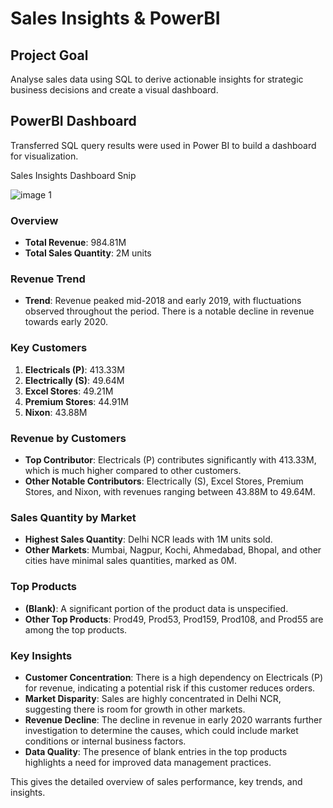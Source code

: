 <h1>Sales Insights & PowerBI</h1>

<h2>Project Goal</h2>
<p>Analyse sales data using SQL to derive actionable insights for strategic business decisions and create a visual dashboard.</p>

<h2>PowerBI Dashboard</h2>
<p>Transferred SQL query results were used in Power BI to build a dashboard for visualization.</p>
<p>Sales Insights Dashboard Snip</p>

![image 1](https://github.com/RajalakshmiSubramanian11/Small-Project/assets/173561058/3182bdad-ccdf-486d-a582-bbfc7672b6f8)

### Overview
- **Total Revenue**: 984.81M
- **Total Sales Quantity**: 2M units

### Revenue Trend
- **Trend**: Revenue peaked mid-2018 and early 2019, with fluctuations observed throughout the period. There is a notable decline in revenue towards early 2020.

### Key Customers
1. **Electricals (P)**: 413.33M
2. **Electrically (S)**: 49.64M
3. **Excel Stores**: 49.21M
4. **Premium Stores**: 44.91M
5. **Nixon**: 43.88M

### Revenue by Customers
- **Top Contributor**: Electricals (P) contributes significantly with 413.33M, which is much higher compared to other customers.
- **Other Notable Contributors**: Electrically (S), Excel Stores, Premium Stores, and Nixon, with revenues ranging between 43.88M to 49.64M.

### Sales Quantity by Market
- **Highest Sales Quantity**: Delhi NCR leads with 1M units sold.
- **Other Markets**: Mumbai, Nagpur, Kochi, Ahmedabad, Bhopal, and other cities have minimal sales quantities, marked as 0M.

### Top Products
- **(Blank)**: A significant portion of the product data is unspecified.
- **Other Top Products**: Prod49, Prod53, Prod159, Prod108, and Prod55 are among the top products.

### Key Insights
- **Customer Concentration**: There is a high dependency on Electricals (P) for revenue, indicating a potential risk if this customer reduces orders.
- **Market Disparity**: Sales are highly concentrated in Delhi NCR, suggesting there is room for growth in other markets.
- **Revenue Decline**: The decline in revenue in early 2020 warrants further investigation to determine the causes, which could include market conditions or internal business factors.
- **Data Quality**: The presence of blank entries in the top products highlights a need for improved data management practices.

This gives the detailed overview of sales performance, key trends, and insights.
